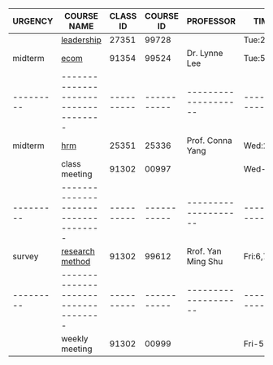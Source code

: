 
| URGENCY | COURSE NAME                        | CLASS ID | COURSE ID | PROFESSOR          | TIME      |
|---------|------------------------------------|----------|-----------|--------------------|-----------|
|         | [leadership](leadership)           | 27351    | 99728     |                    | Tue:2,3,4 |
| midterm | [ecom](ecom)                       | 91354    | 99524     | Dr. Lynne Lee      | Tue:5,6,7 |
|---------|------------------------------------|----------|-----------|--------------------|-----------|
| midterm | [hrm](hrm)                         | 25351    | 25336     | Prof. Conna Yang   | Wed:2,3,4 |
|         | class meeting                      | 91302    | 00997     |                    | Wed-20    |
|---------|------------------------------------|----------|-----------|--------------------|-----------|
| survey  | [research method](research-method) | 91302    | 99612     | Rrof. Yan Ming Shu | Fri:6,7,8 |
|---------|------------------------------------|----------|-----------|--------------------|-----------|
|         | weekly meeting                     | 91302    | 00999     |                    | Fri-5     |
